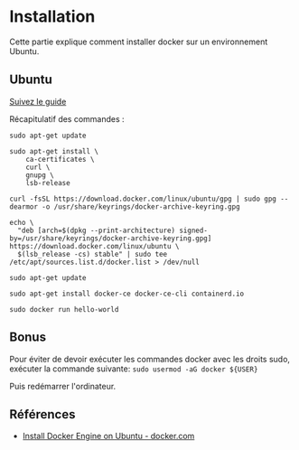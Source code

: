 # Installation

Cette partie explique comment installer docker sur un environnement Ubuntu.

## Ubuntu

[Suivez le guide](https://docs.docker.com/engine/install/ubuntu/)

Récapitulatif des commandes :

`sudo apt-get update`

```shell
sudo apt-get install \
    ca-certificates \
    curl \
    gnupg \
    lsb-release
```

`curl -fsSL https://download.docker.com/linux/ubuntu/gpg | sudo gpg --dearmor -o /usr/share/keyrings/docker-archive-keyring.gpg`

```shell
echo \
  "deb [arch=$(dpkg --print-architecture) signed-by=/usr/share/keyrings/docker-archive-keyring.gpg] https://download.docker.com/linux/ubuntu \
  $(lsb_release -cs) stable" | sudo tee /etc/apt/sources.list.d/docker.list > /dev/null
```

`sudo apt-get update`

`sudo apt-get install docker-ce docker-ce-cli containerd.io`

`sudo docker run hello-world`

## Bonus

Pour éviter de devoir exécuter les commandes docker avec les droits sudo, exécuter la commande suivante: `sudo usermod -aG docker ${USER}`

Puis redémarrer l'ordinateur.

## Références

- [Install Docker Engine on Ubuntu - docker.com](https://docs.docker.com/engine/install/ubuntu/)